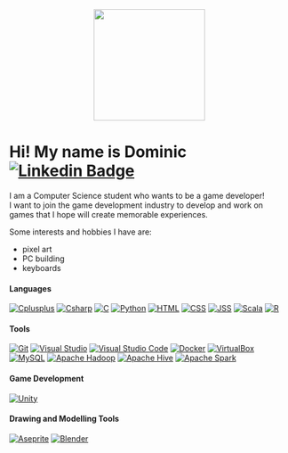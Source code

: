 <div id="header" align="center">
  <img src="https://github.com/Dom17Pham/Dom17Pham/assets/71042283/00131966-465e-45bb-a22f-1012160130ce" width="200"/>
</div>

# Hi! My name is Dominic [![Linkedin Badge](https://img.shields.io/badge/-LinkedIn-blue?style=flat-square&logo=Linkedin&logoColor=white&link=https://www.linkedin.com/in/phamdominic/)](http://www.linkedin.com/in/phamdominic)

<p>
I am a Computer Science student who wants to be a game developer! <br>
I want to join the game development industry to develop and work on games that I hope will create memorable experiences. </p>

Some interests and hobbies I have are: 
* pixel art
* PC building
* keyboards

#### Languages
[![Cplusplus](https://img.shields.io/badge/--00599C?logo=cplusplus&logoColor=00599C&label=C%2B%2B)]()
[![Csharp](https://img.shields.io/badge/--239120?logo=csharp&logoColor=239120&label=C%23)]()
[![C](https://img.shields.io/badge/--A8B9CC?logo=c&logoColor=A8B9CC&label=C)]()
[![Python](https://img.shields.io/badge/--3776AB?logo=python&logoColor=3776AB&label=Python)]()
[![HTML](https://img.shields.io/badge/--E34F26?logo=html5&logoColor=E34F26&label=HTML5)]()
[![CSS](https://img.shields.io/badge/--1572B6?logo=css3&logoColor=1572B6&label=CSS3)]()
[![JSS](https://img.shields.io/badge/--F7DF1E?logo=jss&logoColor=F7DF1E&label=JSS)]()
[![Scala](https://img.shields.io/badge/--DC322F?logo=scala&logoColor=DC322F&label=Scala)]()
[![R](https://img.shields.io/badge/--276DC3?logo=r&logoColor=276DC3&label=R)]()

#### Tools
[![Git](https://img.shields.io/badge/--F05032?logo=git&label=git)](http://git-scm.com/)
[![Visual Studio](https://img.shields.io/badge/--5C2D91?logo=visualstudio&&logoColor=5C2D91&label=Visual-Studio)](https://visualstudio.microsoft.com/)
[![Visual Studio Code](https://img.shields.io/badge/--007ACC?logo=visualstudiocode&logoColor=007ACC&label=Visual-Studio-Code)](https://code.visualstudio.com/)
[![Docker](https://img.shields.io/badge/--2496ED?logo=docker&logoColor=2496ED&label=Docker)](https://www.docker.com/)
[![VirtualBox](https://img.shields.io/badge/--183A61?logo=virtualbox&logoColor=183A61&label=VirtualBox)](https://www.virtualbox.org/)
<br>
[![MySQL](https://img.shields.io/badge/--4479A1?logo=mysql&logoColor=4479A1&label=MySQL)](https://www.mysql.com/)
[![Apache Hadoop](https://img.shields.io/badge/--66CCFF?logo=apachehadoop&logoColor=66CCFF&label=Apache-Hadoop)](https://www.hadoop.apache.org/)
[![Apache Hive](https://img.shields.io/badge/--FDEE21?logo=apachehive&logoColor=FDEE21&label=Apache-Hive)]()
[![Apache Spark](https://img.shields.io/badge/--E25A1C?logo=apachespark&logoColor=E25A1C&label=Apache-Spark)]()

#### Game Development
[![Unity](https://img.shields.io/badge/--FFFFFF?logo=unity&logoColor=FFFFFF&label=Unity)](https://www.unity.com/)

#### Drawing and Modelling Tools
[![Aseprite](https://img.shields.io/badge/--7D929E?logo=aseprite&logoColor=7D929E&label=Aseprite)](https://www.aseprite.org/)
[![Blender](https://img.shields.io/badge/--F5792A?logo=blender&logoColor=F5792A&label=blender)](https://www.blender.org/)
